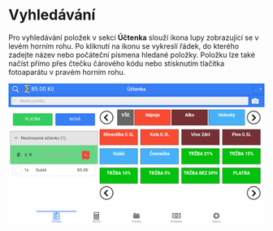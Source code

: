# Vyhledávání

Pro vyhledávání položek v sekci **Účtenka** slouží ikona lupy zobrazující se v levém horním rohu. Po kliknutí na ikonu se vykreslí řádek, do kterého zadejte název nebo počáteční písmena hledané položky. Položku lze také načíst přímo přes čtečku čárového kódu nebo stisknutím tlačítka fotoaparátu v pravém horním rohu.

![](img/finder.png)

